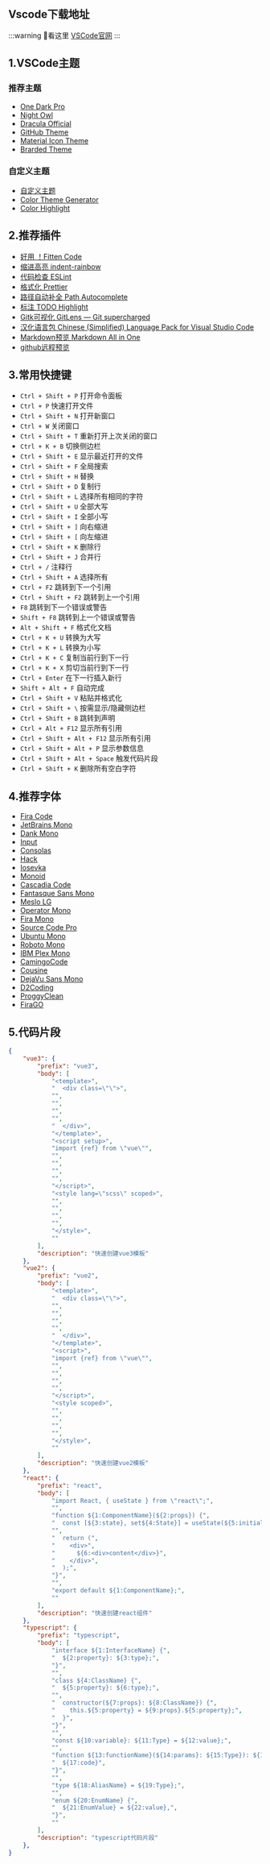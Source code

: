 ## Vscode下载地址
:::warning 📌看这里 
 [VSCode官网](https://code.visualstudio.com/)
:::
## 1.VSCode主题
### 推荐主题

- [One Dark Pro](https://marketplace.visualstudio.com/items?itemName=zhuangtongfa.Material-theme)
- [Night Owl](https://marketplace.visualstudio.com/items?itemName=sdras.night-owl)
- [Dracula Official](https://marketplace.visualstudio.com/items?itemName=dracula-theme.theme-dracula)
- [GitHub Theme](https://marketplace.visualstudio.com/items?itemName=GitHub.github-vscode-theme)
- [Material Icon Theme](https://marketplace.visualstudio.com/items?itemName=PKief.material-icon-theme)
- [Brarded Theme](https://marketplace.visualstudio.com/items?itemName=be5invis.vscode-icontheme-branded)

### 自定义主题

- [自定义主题](https://code.visualstudio.com/docs/getstarted/themes#_customizing-a-color-theme)
- [Color Theme Generator](https://marketplace.visualstudio.com/items?itemName=Tyriar.theme-generator)
- [Color Highlight](https://marketplace.visualstudio.com/items?itemName=naumovs.color-highlight)

## 2.推荐插件
- [好用 ！Fitten Code](https://marketplace.visualstudio.com/items?itemName=fitnesse.fitnesse-code)
- [缩进高亮 indent-rainbow](https://marketplace.visualstudio.com/items?itemName=oderwat.indent-rainbow)
- [代码检查 ESLint](https://marketplace.visualstudio.com/items?itemName=dbaeumer.vscode-eslint)
- [格式化 Prettier](https://marketplace.visualstudio.com/items?itemName=esbenp.prettier-vscode)
- [路径自动补全 Path Autocomplete](https://marketplace.visualstudio.com/items?itemName=ionutvmi.path-autocomplete)
- [标注 TODO Highlight](https://marketplace.visualstudio.com/items?itemName=wayou.vscode-todo-highlight)
- [Gitk可视化 GitLens — Git supercharged](https://marketplace.visualstudio.com/items?itemName=eamodio.gitlens)
- [汉化语言包 Chinese (Simplified) Language Pack for Visual Studio Code](https://marketplace.visualstudio.com/items?itemName=MS-CEINTL.vscode-language-pack-zh-hans)
- [Markdown预览 Markdown All in One](https://marketplace.visualstudio.com/items?itemName=yzhang.markdown-all-in-one)
- [github远程预览](https://marketplace.visualstudio.com/items?itemName=GitHub.remotehub)

## 3.常用快捷键

- `Ctrl + Shift + P` 打开命令面板
- `Ctrl + P` 快速打开文件
- `Ctrl + Shift + N` 打开新窗口
- `Ctrl + W` 关闭窗口
- `Ctrl + Shift + T` 重新打开上次关闭的窗口
- `Ctrl + K + B` 切换侧边栏
- `Ctrl + Shift + E` 显示最近打开的文件
- `Ctrl + Shift + F` 全局搜索
- `Ctrl + Shift + H` 替换
- `Ctrl + Shift + D` 复制行
- `Ctrl + Shift + L` 选择所有相同的字符
- `Ctrl + Shift + U` 全部大写
- `Ctrl + Shift + I` 全部小写
- `Ctrl + Shift + ]` 向右缩进
- `Ctrl + Shift + [` 向左缩进
- `Ctrl + Shift + K` 删除行
- `Ctrl + Shift + J` 合并行
- `Ctrl + /` 注释行
- `Ctrl + Shift + A` 选择所有
- `Ctrl + F2` 跳转到下一个引用
- `Ctrl + Shift + F2` 跳转到上一个引用
- `F8` 跳转到下一个错误或警告
- `Shift + F8` 跳转到上一个错误或警告
- `Alt + Shift + F` 格式化文档
- `Ctrl + K + U` 转换为大写
- `Ctrl + K + L` 转换为小写
- `Ctrl + K + C` 复制当前行到下一行
- `Ctrl + K + X` 剪切当前行到下一行
- `Ctrl + Enter` 在下一行插入新行
- `Shift + Alt + F` 自动完成
- `Ctrl + Shift + V` 粘贴并格式化
- `Ctrl + Shift + \` 按需显示/隐藏侧边栏
- `Ctrl + Shift + B` 跳转到声明
- `Ctrl + Alt + F12` 显示所有引用
- `Ctrl + Shift + Alt + F12` 显示所有引用
- `Ctrl + Shift + Alt + P` 显示参数信息
- `Ctrl + Shift + Alt + Space` 触发代码片段
- `Ctrl + Shift + K` 删除所有空白字符


## 4.推荐字体

- [Fira Code](https://github.com/tonsky/FiraCode)
- [JetBrains Mono](https://www.jetbrains.com/lp/mono/)
- [Dank Mono](https://dank.sh/)
- [Input](https://input.fontbureau.com/)
- [Consolas](https://docs.microsoft.com/zh-cn/typography/fonts/consolas)
- [Hack](https://sourcefoundry.org/hack/)
- [Iosevka](https://github.com/be5invis/Iosevka)
- [Monoid](https://larsenwork.com/monoid/)
- [Cascadia Code](https://github.com/microsoft/cascadia-code)
- [Fantasque Sans Mono](https://github.com/belluzj/fantasque-sans)
- [Meslo LG](https://github.com/andreberg/Meslo-Font)
- [Operator Mono](https://www.typography.com/fonts/operator/overview)
- [Fira Mono](https://github.com/mozilla/Fira)
- [Source Code Pro](https://github.com/adobe-fonts/source-code-pro)
- [Ubuntu Mono](https://design.ubuntu.com/font/)
- [Roboto Mono](https://fonts.google.com/specimen/Roboto+Mono)
- [IBM Plex Mono](https://github.com/IBM/plex)
- [CamingoCode](https://github.com/janniks/CamingoCode)
- [Cousine](https://github.com/google/fonts/tree/main/ofl/cousine)
- [DejaVu Sans Mono](https://dejavu-fonts.github.io/DejaVuSansMono/)
- [D2Coding](https://github.com/naver/d2codingfont)
- [ProggyClean](https://github.com/jenskutilek/proggyfonts)
- [FiraGO](https://github.com/bBoxType/FiraGO)

## 5.代码片段
```json
{
	"vue3": {
        "prefix": "vue3",
        "body": [
            "<template>",
            "  <div class=\"\">",
            "",
            "",
            "",
            "",
            "  </div>",
            "</template>",
            "<script setup>",
			"import {ref} from \"vue\"",
            "",
            "",
            "",
            "",            
            "</script>",
            "<style lang=\"scss\" scoped>",
            "",
            "",
            "",
            "",
            "</style>",
            ""
        ],
        "description": "快速创建vue3模板"
    },
    "vue2": {
        "prefix": "vue2",
        "body": [
            "<template>",
            "  <div class=\"\">",
            "",
            "",
            "",
            "",
            "  </div>",
            "</template>",
            "<script>",
			"import {ref} from \"vue\"",
            "",
            "",
            "",
            "",            
            "</script>",
            "<style scoped>",
            "",
            "",
            "",
            "",
            "</style>",
            ""
        ],
        "description": "快速创建vue2模板"
    },
    "react": {
        "prefix": "react",
        "body": [
            "import React, { useState } from \"react\";",
            "",
            "function ${1:ComponentName}(${2:props}) {",
            "  const [${3:state}, set${4:State}] = useState(${5:initialState});",
            "",
            "  return (",
            "    <div>",
            "      ${6:<div>content</div>}",
            "    </div>",
            "  );",
            "}",
            "",
            "export default ${1:ComponentName};",
            ""
        ],
        "description": "快速创建react组件"
    },
    "typescript": {
        "prefix": "typescript",
        "body": [
            "interface ${1:InterfaceName} {",
            "  ${2:property}: ${3:type};",
            "}",
            "",
            "class ${4:ClassName} {",
            "  ${5:property}: ${6:type};",
            "",
            "  constructor(${7:props}: ${8:ClassName}) {",
            "    this.${5:property} = ${9:props}.${5:property};",
            "  }",
            "}",
            "",
            "const ${10:variable}: ${11:Type} = ${12:value};",
            "",
            "function ${13:functionName}(${14:params}: ${15:Type}): ${16:Type} {",
            "  ${17:code}",
            "}",
            "",
            "type ${18:AliasName} = ${19:Type};",
            "",
            "enum ${20:EnumName} {",
            "  ${21:EnumValue} = ${22:value},",
            "}",
            ""
        ],
        "description": "typescript代码片段"
    },
}
